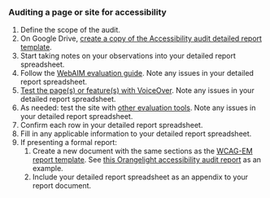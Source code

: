 ### Auditing a page or site for accessibility

1. Define the scope of the audit.
2. On Google Drive, [create a copy of the Accessibility audit detailed report template](https://docs.google.com/spreadsheets/d/1xTNkQI-rHp0LzyjtBDRGtHFNdyG454BihGmjl71N2bA/copy).
3. Start taking notes on your observations into your detailed report spreadsheet.
4. Follow the [WebAIM evaluation guide](https://webaim.org/articles/evaluationguide/).  Note any issues in your detailed report spreadsheet.
5. [Test the page(s) or feature(s) with VoiceOver](https://github.com/pulibrary/dacs_handbook/blob/main/Accessibility/voiceover_basic_testing.md).  Note any issues in your detailed report spreadsheet.
6. As needed: test the site with [other evaluation tools](https://github.com/pulibrary/dacs_handbook/blob/main/Accessibility/accessibility_tools.md).  Note any issues in your detailed report spreadsheet.
6. Confirm each row in your detailed report spreadsheet.
7. Fill in any applicable information to your detailed report spreadsheet.
8. If presenting a formal report:
    1. Create a new document with the same sections as the [WCAG-EM report template](https://www.w3.org/WAI/test-evaluate/report-template/).  See [this Orangelight accessibility audit report](https://docs.google.com/document/d/1EFV8OB5gZ8l3YXSs_badUVX8DT-SNLS_vcEF0mpZkeY/edit) as an example.
    2. Include your detailed report spreadsheet as an appendix to your report document.
